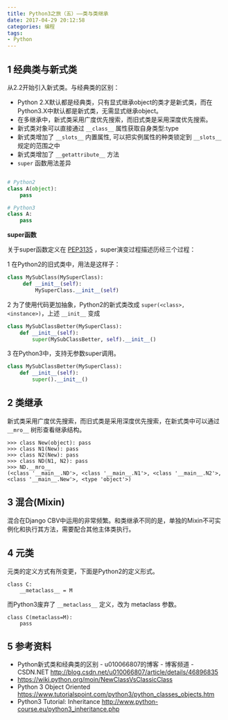 ```yaml
---
title: Python3之旅（五）——类与类继承
date: 2017-04-29 20:12:58
categories: 编程
tags:
- Python
---
```


## 1 经典类与新式类

从2.2开始引入新式类。与经典类的区别：

- Python 2.X默认都是经典类，只有显式继承object的类才是新式类，而在Python3.X中默认都是新式类，无需显式继承object。
- 在多继承中，新式类采用广度优先搜索，而旧式类是采用深度优先搜索。
- 新式类对象可以直接通过 `__class__` 属性获取自身类型:type
- 新式类增加了 `__slots__` 内置属性, 可以把实例属性的种类锁定到 `__slots__` 规定的范围之中
- 新式类增加了 `__getattribute__` 方法
- `super` 函数用法差异

```python

# Python2
class A(object):
    pass

# Python3
class A:
    pass
```

**super函数**

关于super函数定义在 [PEP3135](https://www.python.org/dev/peps/pep-3135/) ，super演变过程描述历经三个过程：

1 在Python2的旧式类中，用法是这样子：

```python
class MySubClass(MySuperClass):
     def __init__(self):
         MySuperClass.__init__(self)
```
2 为了使用代码更加抽象，Python2的新式类改成 `super(<class>, <instance>)`，上述 `__init__` 变成


```python
class MySubClassBetter(MySuperClass):
    def __init__(self):
        super(MySubClassBetter, self).__init__()
```

3 在Python3中，支持无参数super调用。

```python
class MySubClassBetter(MySuperClass):
    def __init__(self):
        super().__init__()
```

<!-- more -->

## 2 类继承

新式类采用广度优先搜索，而旧式类是采用深度优先搜索，在新式类中可以通过 `__mro__` 树形查看继承结构。

```
>>> class New(object): pass
>>> class N1(New): pass
>>> class N2(New): pass
>>> class ND(N1, N2): pass
>>> ND.__mro__
(<class '__main__.ND'>, <class '__main__.N1'>, <class '__main__.N2'>, <class '__main__.New'>, <type 'object'>)
```

## 3 混合(Mixin)

混合在Django CBV中运用的非常频繁。和类继承不同的是，单独的Mixin不可实例化和执行其方法，需要配合其他主体类执行。

## 4 元类

元类的定义方式有所变更，下面是Python2的定义形式。
```
class C:
    __metaclass__ = M
```
而Python3废弃了 `__metaclass__` 定义，改为 metaclass 参数。
```
class C(metaclass=M):
    pass
```

## 5 参考资料

- Python新式类和经典类的区别 - u010066807的博客 - 博客频道 - CSDN.NET
http://blog.csdn.net/u010066807/article/details/46896835
- https://wiki.python.org/moin/NewClassVsClassicClass
- Python 3 Object Oriented
https://www.tutorialspoint.com/python3/python_classes_objects.htm
- Python3 Tutorial: Inheritance
http://www.python-course.eu/python3_inheritance.php
